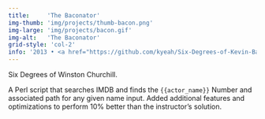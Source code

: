 ```yaml
---
title:     'The Baconator'
img-thumb: 'img/projects/thumb-bacon.png'
img-large: 'img/projects/bacon.gif'
img-alt:   'The Baconator'
grid-style: 'col-2'
info: '2013 • <a href="https://github.com/kyeah/Six-Degrees-of-Kevin-Bacon">git</a>'
---
```


Six Degrees of Winston Churchill.


A Perl script that searches IMDB and finds the `{{actor_name}}` Number and associated path for any given name input. Added additional features and optimizations to perform 10% better than the instructor&rsquo;s solution.